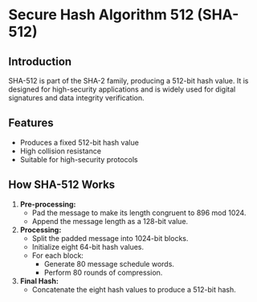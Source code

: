 # Secure Hash Algorithm 512 (SHA-512)

## Introduction

SHA-512 is part of the SHA-2 family, producing a 512-bit hash value. It is designed for high-security applications and is widely used for digital signatures and data integrity verification.

## Features

- Produces a fixed 512-bit hash value
- High collision resistance
- Suitable for high-security protocols

## How SHA-512 Works

1. **Pre-processing:**
   - Pad the message to make its length congruent to 896 mod 1024.
   - Append the message length as a 128-bit value.
2. **Processing:**
   - Split the padded message into 1024-bit blocks.
   - Initialize eight 64-bit hash values.
   - For each block:
     - Generate 80 message schedule words.
     - Perform 80 rounds of compression.
3. **Final Hash:**
   - Concatenate the eight hash values to produce a 512-bit hash.
